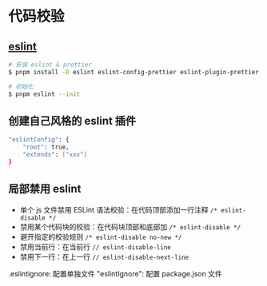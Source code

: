 # 代码校验

## [eslint](https://cn.eslint.org/)

```bash
# 安装 eslint & prettier
$ pnpm install -D eslint eslint-config-prettier eslint-plugin-prettier @typescript-eslint/parser @typescript-eslint/eslint-plugin prettier eslint-plugin-vue

# 初始化
$ pnpm eslint --init
```

## 创建自己风格的 eslint 插件

```bash :package.json
"eslintConfig": {
    "root": true,
    "extends": ["xxx"]
}
```

## 局部禁用 eslint

- 单个 js 文件禁用 ESLint 语法校验：在代码顶部添加一行注释 `/* eslint-disable */`
- 禁用某个代码块的校验：在代码块顶部和底部加 `/* eslint-disable */`
- 避开指定的校验规则 `/* eslint-disable no-new */`
- 禁用当前行：在当前行 `// eslint-disable-line`
- 禁用下一行：在上一行 `// eslint-disable-next-line`

.eslintignore: 配置单独文件
"eslintIgnore": 配置 package.json 文件
